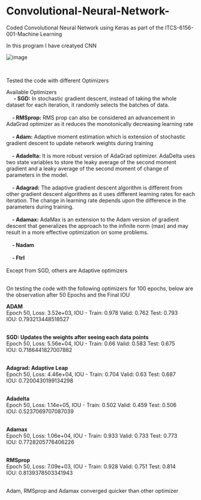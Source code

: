 # Convolutional-Neural-Network-
Coded Convolutional Neural Network using Keras as part of the ITCS-6156-001-Machine Learning

In this program I have creatyed CNN 

![image](https://user-images.githubusercontent.com/13596624/193973175-ff526c29-64f6-4200-818e-5021274459d1.png)

<br/>

Tested the code with different Optimizers


Available Optimizers<br/>
&nbsp;&nbsp;&nbsp;&nbsp; **- SGD:** In stochastic gradient descent, instead of taking the whole dataset for each iteration, it randomly selects the batches of data.<br/><br/>
&nbsp;&nbsp;&nbsp;&nbsp;**- RMSprop:** RMS prop can also be considered an advancement in AdaGrad optimizer as it reduces the monotonically decreasing learning rate<br/><br/>
&nbsp;&nbsp;&nbsp;&nbsp;**- Adam:**   Adaptive moment estimation which is extension of stochastic gradient descent to update network weights during training<br/><br/>
&nbsp;&nbsp;&nbsp;&nbsp;**- Adadelta:** It is more robust version of AdaGrad optimizer. AdaDelta uses two state variables to store the leaky average of the second moment gradient and a leaky average of the second moment of change of parameters in the model. <br/><br/>
&nbsp;&nbsp;&nbsp;&nbsp;**- Adagrad:** The adaptive gradient descent algorithm is different from other gradient descent algorithms as it uses different learning rates for each iteration. The change in learning rate depends upon the difference in the parameters during training.<br/><br/>
&nbsp;&nbsp;&nbsp;&nbsp;**- Adamax:** AdaMax is an extension to the Adam version of gradient descent that generalizes the approach to the infinite norm (max) and may result in a more effective optimization on some problems.<br/><br/>
&nbsp;&nbsp;&nbsp;&nbsp;**- Nadam**<br/><br/>
&nbsp;&nbsp;&nbsp;&nbsp;**- Ftrl**<br/><br/>
 Except from SGD, others are Adaptive optimizers<br/><br/>

On testing the code with the following optimizers for 100 epochs, below are the observation after 50 Epochs and the Final IOU

**ADAM**<br/>
Epoch 50, Loss: 3.52e+03, IOU - Train: 0.978 Valid: 0.762 Test: 0.793<br/>
IOU: 0.793213448518527<br/><br/>

**SGD: Updates the weights after seeing each data points**<br/>
Epoch 50, Loss: 5.56e+04, IOU - Train: 0.66 Valid: 0.583 Test: 0.675<br/>
IOU: 0.7186441827007882<br/><br/>

**Adagrad: Adaptive Leap**<br/>
Epoch 50, Loss: 4.46e+04, IOU - Train: 0.704 Valid: 0.63 Test: 0.687<br/>
IOU: 0.7200430199134298<br/><br/>

**Adadelta**<br/>
Epoch 50, Loss: 1.14e+05, IOU - Train: 0.502 Valid: 0.459 Test: 0.506<br/>
IOU: 0.5237069707087039<br/><br/>

**Adamax**<br/>
Epoch 50, Loss: 1.06e+04, IOU - Train: 0.933 Valid: 0.733 Test: 0.773<br/>
IOU: 0.7728205776406226<br/><br/>

**RMSprop**<br/>
Epoch 50, Loss: 7.09e+03, IOU - Train: 0.928 Valid: 0.751 Test: 0.814<br/>
IOU: 0.8139378503341943 <br/><br/>

Adam, RMSprop and Adamax converged quicker than other optimizer
